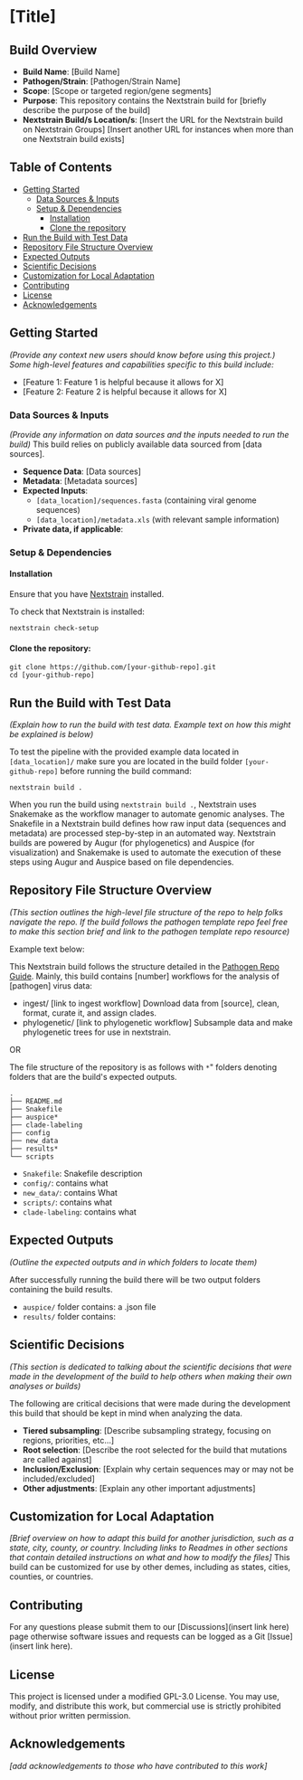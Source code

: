 # [Title]

## Build Overview
- **Build Name**: [Build Name]
- **Pathogen/Strain**: [Pathogen/Strain Name]
- **Scope**: [Scope or targeted region/gene segments]
- **Purpose**: This repository contains the Nextstrain build for [briefly describe the purpose of the build]
- **Nextstrain Build/s Location/s**: [Insert the URL for the Nextstrain build on Nextstrain Groups] [Insert another URL for instances when more than one Nextstrain build exists]

## Table of Contents
- [Getting Started](#getting-started)
  - [Data Sources & Inputs](#data-sources--inputs)
  - [Setup & Dependencies](#setup--dependencies)
    - [Installation](#installation)
    - [Clone the repository](#clone-the-repository)
- [Run the Build with Test Data](#run-the-build-with-test-data)
- [Repository File Structure Overview](#repository-file-structure-overview)
- [Expected Outputs](#expected-outputs)
- [Scientific Decisions](#scientific-decisions)
- [Customization for Local Adaptation](#customization-for-local-adaptation)
- [Contributing](#contributing)
- [License](#license)
- [Acknowledgements](#acknowledgements)

## Getting Started
*(Provide any context new users should know before using this project.) Some high-level features and capabilities specific to this build include:*

- [Feature 1: Feature 1 is helpful because it allows for X]
- [Feature 2: Feature 2 is helpful because it allows for X]

### Data Sources & Inputs
*(Provide any information on data sources and the inputs needed to run the build)*
This build relies on publicly available data sourced from [data sources].

- **Sequence Data**: [Data sources]
- **Metadata**: [Metadata sources]
- **Expected Inputs**:
    - `[data_location]/sequences.fasta` (containing viral genome sequences)
    - `[data_location]/metadata.xls` (with relevant sample information)
- **Private data, if applicable**:

### Setup & Dependencies
#### Installation
Ensure that you have [Nextstrain](https://docs.nextstrain.org/en/latest/install.html) installed.

To check that Nextstrain is installed:
```
nextstrain check-setup
```

#### Clone the repository:

```
git clone https://github.com/[your-github-repo].git
cd [your-github-repo]
```

## Run the Build with Test Data
*(Explain how to run the build with test data. Example text on how this might be explained is below)*

To test the pipeline with the provided example data located in `[data_location]/` make sure you are located in the build folder `[your-github-repo]` before running the build command:

```
nextstrain build .
```

When you run the build using `nextstrain build .`, Nextstrain uses Snakemake as the workflow manager to automate genomic analyses. The Snakefile in a Nextstrain build defines how raw input data (sequences and metadata) are processed step-by-step in an automated way. Nextstrain builds are powered by Augur (for phylogenetics) and Auspice (for visualization) and Snakemake is used to automate the execution of these steps using Augur and Auspice based on file dependencies.

## Repository File Structure Overview
*(This section outlines the high-level file structure of the repo to help folks navigate the repo. If the build follows the pathogen template repo feel free to make this section brief and link to the pathogen template repo resource)*

Example text below:

This Nextstrain build follows the structure detailed in the [Pathogen Repo Guide](https://github.com/nextstrain/pathogen-repo-guide). 
Mainly, this build contains [number] workflows for the analysis of [pathogen] virus data:
- ingest/ [link to ingest workflow] Download data from [source], clean, format, curate it, and assign clades.
- phylogenetic/ [link to phylogenetic workflow] Subsample data and make phylogenetic trees for use in nextstrain.

OR

The file structure of the repository is as follows with `*`" folders denoting folders that are the build's expected outputs.

```
.
├── README.md
├── Snakefile
├── auspice*
├── clade-labeling
├── config
├── new_data
├── results*
└── scripts
```

- `Snakefile`: Snakefile description
- `config/`: contains what
- `new_data/`: contains What
- `scripts/`: contains what
- `clade-labeling`: contains what

## Expected Outputs
*(Outline the expected outputs and in which folders to locate them)*

After successfully running the build there will be two output folders containing the build results.

- `auspice/` folder contains: a .json file
- `results/` folder contains:

## Scientific Decisions
*(This section is dedicated to talking about the scientific decisions that were made in the development of the build to help others when making their own analyses or builds)*

The following are critical decisions that were made during the development this build that should be kept in mind when analyzing the data.

- **Tiered subsampling**: [Describe subsampling strategy, focusing on regions, priorities, etc...]
- **Root selection**: [Describe the root selected for the build that mutations are called against]
- **Inclusion/Exclusion**: [Explain why certain sequences may or may not be included/excluded]
- **Other adjustments**: [Explain any other important adjustments]


## Customization for Local Adaptation
 *[Brief overview on how to adapt this build for another jurisdiction, such as a state, city, county, or country. Including links to Readmes in other sections that contain detailed instructions on what and how to modify the files]*
This build can be customized for use by other demes, including as states, cities, counties, or countries.

## Contributing
For any questions please submit them to our [Discussions](insert link here) page otherwise software issues and requests can be logged as a Git [Issue](insert link here).

## License
This project is licensed under a modified GPL-3.0 License.
You may use, modify, and distribute this work, but commercial use is strictly prohibited without prior written permission.

## Acknowledgements

*[add acknowledgements to those who have contributed to this work]*
